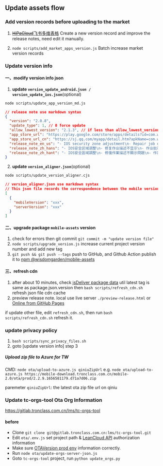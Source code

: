 ## Update assets flow

### Add version records before uploading to the market

1. ~~[HiPaCloud](https://hipacloud.com/apps/61246bbeb74fa7ca113500cb/tables/61357f137c852d44c4e9248d)~~[飞书多维表格](https://wisdomgarden.feishu.cn/base/bascnGagJw701WLXVakop4vQlwc?table=tblgnx3liFOXJ3el&view=vewRsmyLYE) Create a new version record and improve the release notes, need edit it manually.

2. `node scripts/add_market_apps_version.js` Batch increase market version records

### Update version info

#### 一、modify version info json

1. **update `version_update_android.json / version_update_ios.json`**(optional)

```bash
node scripts/update_app_version_md.js
```

```json
// release note use markdown syntax
{
  "version": "2.0.8",
  "update_type": 1, // 0 force update
  "allow_lowest_version": "2.1.3", // if less than allow_lowest_version force update
  "app_store_url": "https://play.google.com/store/apps/details?id=com.wisdomgarden.trpc",
  "app_store_url_cn": "https://sj.qq.com/myapp/detail.htm?apkName=com.wisdomgarden.trpc", // only for android
  "release_note_en_us": "- IOS security zone adjustment\n- Repair job description is not displayed\n- Optimized job review logic\n- Fixed the problem that the default avatar was not displayed on the answering result page and the scoring page\n- Fix the interactive list, the students clicked and did not respond\n- Optimized the prompt information of interactive teaching materials\n- QR code sign-in failure page optimization\n- UI optimization",
  "release_note_zh_hans": "- IOS安全区域调整\n- 修复作业描述不显示\n- 作业批改逻辑优化\n- 修复抢答结果页和评分页面不显示默认头像\n- 修复互动列表，学生点击抢答无响应\n- 互动教材播放提示信息优化\n- 二维码签到失败页面优化\n- UI优化",
  "release_note_zh_hant": "- IOS安全區域調整\n- 修復作業描述不顯示問題\n- 作業批改邏輯優化\n- 修復搶答結果頁和評分頁面不顯示默認頭像問題\n- 修復互動列表，學生點擊搶答無反應問題\n- 互動教材播放提示文案優化\n- QR Code簽到失敗頁面優化\n- UI優化"
}
```

2. **update `version_aligner.json`**(optional)

```bash
node scripts/update_version_aligner.cjs
```

```json
// version_aligner.json use markdown syntax
// This json file records the correspondence between the mobile version and the web version
[
  {
    "mobileVersion": "xxx",
    "serverVersion": "xxx"
  }
]
```

#### 二、upgrade package `mobile-assets` version

1. check for errors then git commit `git commit -m "update version file"`
2. `node scripts/upgrade_version.js` increase current project version number and add new tag
3. `git push && git push --tags` push to GitHub, and Github Action publish it to [npm @wisdomgarden/mobile-assets](https://www.npmjs.com/package/@wisdomgarden/mobile-assets)

#### 三、refresh cdn

1. after about 10 minutes, check [jsDeliver package data](https://data.jsdelivr.com/v1/package/npm/@wisdomgarden/mobile-assets) util latest tag is same as package.json.version then `bash scripts/refresh_cdn.sh` refresh json file cdn cache
2. preview release note. local use live server `./preview-release.html` or [Online from GitHub Pages](https://wisdomgardeninc.github.io/mobile-assets/preview-release.html)

if update other file, edit `refresh_cdn.sh`, then run `bash scripts/refresh_cdn.sh` refresh it.

### update privacy policy

1. `bash scripts/sync_privacy_files.sh`
2. goto [update version info] step 3

##### Upload zip file to Azure for TW

CMD: `node ota/upload-to-azure.js qiniuZipUrl`
e.g. `node ota/upload-to-azure.js https://mobile-download.tronclass.com.cn/mobile-2.0/ota/prod/2.2.9.1656581179.d71a7d06.zip`

paremeter `qiniuZipUrl`: the latest ota zip file url on qiniu

### Update tc-orgs-tool Ota Org Information

https://gitlab.tronclass.com.cn/lms/tc-orgs-tool

#### before

- Clone `git clone git@gitlab.tronclass.com.cn:lms/tc-orgs-tool.git`
- Edit `ota/.env.js` set project path & [LeanCloud API](https://leancloud.cn/docs/#REST-API) authorization information
- Make sure [OTAVersion prod env](https://console.leancloud.cn/apps/tRcsVqctq7saBytI0LpOCznA-gzGzoHsz/storage/data/OTAVersion) information correctly.
- Run `node ota/update-orgs-server-json.js`
- Goto `tc-orgs-tool` project, run `python update_orgs.py`
